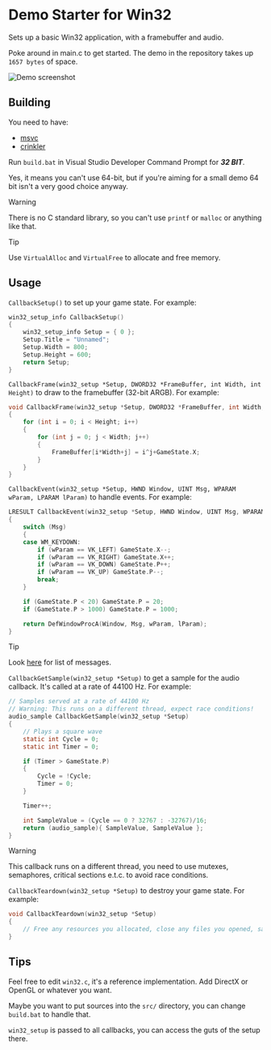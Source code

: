 # Demo Starter for Win32

Sets up a basic Win32 application, with a framebuffer and audio.

Poke around in main.c to get started. The demo in the repository takes up `1657 bytes` of space.

![Demo screenshot](https://ske.land/r/boxesese.3ay.png)

## Building

You need to have:
 - [msvc](https://visualstudio.microsoft.com/visual-cpp-build-tools/)
 - [crinkler](https://github.com/runestubbe/Crinkler)

Run `build.bat` in Visual Studio Developer Command Prompt for ***32 BIT***.

Yes, it means you can't use 64-bit, but if you're aiming for a small demo 64 bit isn't a very good choice anyway.

> [!WARNING]
> There is no C standard library, so you can't use `printf` or `malloc` or anything like that. 

> [!TIP]
> Use `VirtualAlloc` and `VirtualFree` to allocate and free memory.

## Usage

`CallbackSetup()` to set up your game state. For example:
```c
win32_setup_info CallbackSetup()
{
    win32_setup_info Setup = { 0 };
    Setup.Title = "Unnamed";
    Setup.Width = 800;
    Setup.Height = 600;
    return Setup;
}
```

`CallbackFrame(win32_setup *Setup, DWORD32 *FrameBuffer, int Width, int Height)` to draw to the framebuffer (32-bit ARGB). For example:
```c
void CallbackFrame(win32_setup *Setup, DWORD32 *FrameBuffer, int Width, int Height)
{
    for (int i = 0; i < Height; i++)
    {
        for (int j = 0; j < Width; j++)
        {
            FrameBuffer[i*Width+j] = i^j+GameState.X;
        }
    }
}
```

`CallbackEvent(win32_setup *Setup, HWND Window, UINT Msg, WPARAM wParam, LPARAM lParam)` to handle events. For example:
```c
LRESULT CallbackEvent(win32_setup *Setup, HWND Window, UINT Msg, WPARAM wParam, LPARAM lParam)
{
    switch (Msg)
    {
    case WM_KEYDOWN:
        if (wParam == VK_LEFT) GameState.X--;
        if (wParam == VK_RIGHT) GameState.X++;
        if (wParam == VK_DOWN) GameState.P++;
        if (wParam == VK_UP) GameState.P--;
        break;
    }

    if (GameState.P < 20) GameState.P = 20;
    if (GameState.P > 1000) GameState.P = 1000;

    return DefWindowProcA(Window, Msg, wParam, lParam);
}
``` 
> [!TIP]
> Look [here](https://www.autoitscript.com/autoit3/docs/appendix/WinMsgCodes.htm) for list of messages. 

`CallbackGetSample(win32_setup *Setup)` to get a sample for the audio callback. It's called at a rate of 44100 Hz. For example:
```c
// Samples served at a rate of 44100 Hz
// Warning: This runs on a different thread, expect race conditions!
audio_sample CallbackGetSample(win32_setup *Setup)
{
    // Plays a square wave
    static int Cycle = 0;
    static int Timer = 0;

    if (Timer > GameState.P)
    {
        Cycle = !Cycle;
        Timer = 0;
    }

    Timer++;

    int SampleValue = (Cycle == 0 ? 32767 : -32767)/16;
    return (audio_sample){ SampleValue, SampleValue };
}
```
> [!WARNING]
> This callback runs on a different thread, you need to use mutexes, semaphores, critical sections e.t.c. to avoid race conditions. 

`CallbackTeardown(win32_setup *Setup)` to destroy your game state. For example:
```c
void CallbackTeardown(win32_setup *Setup)
{
    // Free any resources you allocated, close any files you opened, save any data, etc.
}
```

## Tips

Feel free to edit `win32.c`, it's a reference implementation. Add DirectX or OpenGL or whatever you want.

Maybe you want to put sources into the `src/` directory, you can change `build.bat` to handle that.

`win32_setup` is passed to all callbacks, you can access the guts of the setup there.

